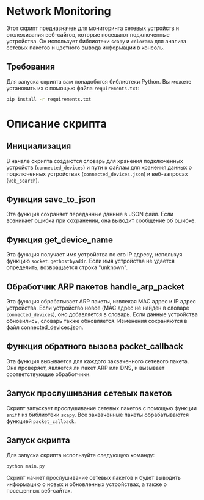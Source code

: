 # Network Monitoring

Этот скрипт предназначен для мониторинга сетевых устройств и отслеживания веб-сайтов, которые посещают подключенные устройства. Он использует библиотеки `scapy` и `colorama` для анализа сетевых пакетов и цветного вывода информации в консоль.

## Требования

Для запуска скрипта вам понадобятся библиотеки Python.
Вы можете установить их с помощью файла `requirements.txt`:

```bash
pip install -r requirements.txt
```

# Описание скрипта
## Инициализация
В начале скрипта создаются словарь для хранения подключенных устройств (`connected_devices`) и пути к файлам для хранения данных о подключенных устройствах (`connected_devices.json`) и веб-запросах (`web_search`).

## Функция save_to_json
Эта функция сохраняет переданные данные в JSON файл. Если возникает ошибка при сохранении, она выводит сообщение об ошибке.

## Функция get_device_name
Эта функция получает имя устройства по его IP адресу, используя функцию `socket.gethostbyaddr`. Если имя устройства не удается определить, возвращается строка "unknown".

## Обработчик ARP пакетов handle_arp_packet
Эта функция обрабатывает ARP пакеты, извлекая MAC адрес и IP адрес устройства. Если устройство новое (MAC адрес не найден в словаре `connected_devices`), оно добавляется в словарь. Если данные устройства обновились, словарь также обновляется. Изменения сохраняются в файл connected_devices.json.

## Функция обратного вызова packet_callback
Эта функция вызывается для каждого захваченного сетевого пакета. Она проверяет, является ли пакет ARP или DNS, и вызывает соответствующие обработчики.

## Запуск прослушивания сетевых пакетов
Скрипт запускает прослушивание сетевых пакетов с помощью функции `sniff` из библиотеки `scapy`. Все захваченные пакеты обрабатываются функцией `packet_callback`.

## Запуск скрипта
Для запуска скрипта используйте следующую команду:
```python
python main.py
```
Скрипт начнет прослушивание сетевых пакетов и будет выводить информацию о новых и обновленных устройствах, а также о посещенных веб-сайтах.
